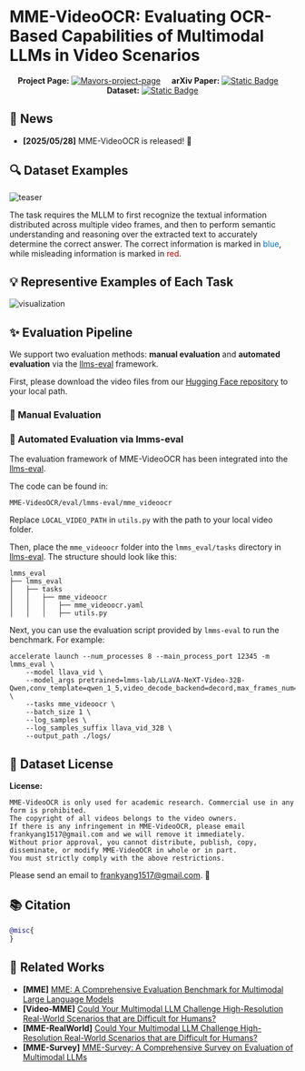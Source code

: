 <div align="center">

</div>

# MME-VideoOCR: Evaluating OCR-Based Capabilities of Multimodal LLMs in Video Scenarios

<div align="center">

**Project Page:** [![Mavors-project-page](https://img.shields.io/badge/MME_VideoOCR-Project_Page-red)](https://mme-videoocr.github.io/) &nbsp;&nbsp;&nbsp; **arXiv Paper:** [![Static Badge](https://img.shields.io/badge/MME_VideoOCR-Paper-green)](https://arxiv.org/pdf/) &nbsp;&nbsp;&nbsp; **Dataset:** [![Static Badge](https://img.shields.io/badge/MME_VideoOCR-Dataset-blue)](https://huggingface.co/datasets/DogNeverSleep/MME-VideoOCR_Dataset)

</div>

## 📢 News
- **[2025/05/28]** MME-VideoOCR is released! 🎉

## 🔍 Dataset Examples
![teaser](src/images/teaser.png)

The task requires the MLLM to first recognize the textual information distributed across multiple video frames, and then to perform semantic understanding and reasoning over the extracted text to accurately determine the correct answer. The correct information is marked in <span style="color:#0070C0;">blue</span>, while misleading information is marked in <span style="color:#C00000;">red</span>.

## 💡 Representive Examples of Each Task
![visualization](src/images/visualization.png)

## ✨ Evaluation Pipeline
We support two evaluation methods: **manual evaluation** and **automated evaluation** via the [llms-eval](https://github.com/EvolvingLMMs-Lab/lmms-eval) framework.

First, please download the video files from our [Hugging Face repository](https://huggingface.co/datasets/DogNeverSleep/MME-VideoOCR_Dataset/tree/main) to your local path.

### 📍 Manual Evaluation


### 📍 Automated Evaluation via lmms-eval
The evaluation framework of MME-VideoOCR has been integrated into the [llms-eval](https://github.com/EvolvingLMMs-Lab/lmms-eval).

The code can be found in:
```
MME-VideoOCR/eval/lmms-eval/mme_videoocr
```
Replace `LOCAL_VIDEO_PATH` in `utils.py` with the path to your local video folder.

Then, place the `mme_videoocr` folder into the `lmms_eval/tasks` directory in [llms-eval](https://github.com/EvolvingLMMs-Lab/lmms-eval). The structure should look like this:
```
lmms_eval
├── lmms_eval
│   ├── tasks
│   │   ├── mme_videoocr
│   │   │   ├── mme_videoocr.yaml
│   │   │   ├── utils.py
```
Next, you can use the evaluation script provided by `lmms-eval` to run the benchmark. For example:
```
accelerate launch --num_processes 8 --main_process_port 12345 -m lmms_eval \
    --model llava_vid \
    --model_args pretrained=lmms-lab/LLaVA-NeXT-Video-32B-Qwen,conv_template=qwen_1_5,video_decode_backend=decord,max_frames_num=32,mm_spatial_pool_mode=average,mm_newline_position=grid,mm_resampler_location=after \
    --tasks mme_videoocr \
    --batch_size 1 \
    --log_samples \
    --log_samples_suffix llava_vid_32B \
    --output_path ./logs/
```

## 🔖 Dataset License
**License:**
```
MME-VideoOCR is only used for academic research. Commercial use in any form is prohibited.
The copyright of all videos belongs to the video owners.
If there is any infringement in MME-VideoOCR, please email frankyang1517@gmail.com and we will remove it immediately.
Without prior approval, you cannot distribute, publish, copy, disseminate, or modify MME-VideoOCR in whole or in part. 
You must strictly comply with the above restrictions.
```
Please send an email to <u>frankyang1517@gmail.com</u>. 🌟

## 📚 Citation
```bibtex
@misc{
}
```

## 🔗 Related Works
- **[MME]** [MME: A Comprehensive Evaluation Benchmark for Multimodal Large Language Models](https://github.com/BradyFU/Awesome-Multimodal-Large-Language-Models/tree/Evaluation)
- **[Video-MME]** [Could Your Multimodal LLM Challenge High-Resolution Real-World Scenarios that are Difficult for Humans?](https://github.com/MME-Benchmarks/Video-MME)
- **[MME-RealWorld]** [Could Your Multimodal LLM Challenge High-Resolution Real-World Scenarios that are Difficult for Humans?](https://mme-realworld.github.io/)
- **[MME-Survey]** [MME-Survey: A Comprehensive Survey on Evaluation of Multimodal LLMs](https://arxiv.org/abs/2411.15296)